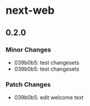 # next-web

## 0.2.0

### Minor Changes

- 039b0b5: test changesets
- 039b0b5: test changesets

### Patch Changes

- 039b0b5: edit welcome text
